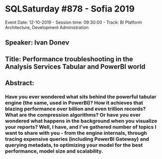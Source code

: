 # SQLSaturday #878 - Sofia 2019
Event Date: 12-10-2019 - Session time: 09:30:00 - Track: BI Platform Architecture, Development  Administration
## Speaker: Ivan Donev
## Title: Performance troubleshooting in the Analysis Services Tabular and PowerBI world
## Abstract:
### Have you ever wondered what sits behind the powerful tabular engine (the same, used in PowerBI)? How it achieves that blazing performance over billion and even trillion records? What are the compression algorithms? Or have you ever wondered what happens in the background when you visualize your reports? Well, I have, and I've gathered number of topics I want to share with you - from the engine internals, through tracing expensive queries (including PowerBI Gateway) and querying metadata, to optimizing your model for the best performance, model size and scalability.
